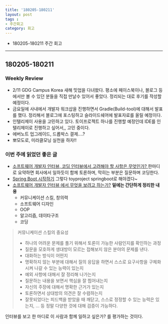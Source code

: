 ```yaml
---
title: '180205-180211'  
layout: post  
tags :  
- 주간회고
category: 회고
---
```


- 180205-180211 주간 회고

---

## 180205-180211

### Weekly Review
  - 2/11 GDG Campus Korea 새해 밋업을 다녀왔다. 평소에 페이스북이나, 블로그 등에서만 볼 수 있던 분들을 직접 만날수 있어서 좋았다. 정리되는 대로 후기를 작성할 예정이다.
  - 금요일에 사내에서 개발자 워크샵을 진행하면서 Gradle(Build-tool)에 대해서 발표를 했다. 정리해서 블로그에 포스팅하고 슬라이드쉐어에 발표자료를 올릴 예정이다.
  - 인텔리제이 사용을 고민하고 있다. 토이프로젝트 하나를 진행할 예정인데 IDE를 인텔리제이로 진행하고 싶어서,, 고민 중이다.
  - 에버노트 업그레이드, 드롭박스 결제....?
  - 뽀모도로, 미라클모닝 실천을 하자!!


### 이번 주에 읽었던 좋은 글
  - [소프트웨어 개발자 인터뷰, 코딩 인터뷰에서 고려해야 할 사항은 무엇인가?
](https://steemit.com/kr/@tiny657/6aa6nb) 한마디로 요약하면  회사에서 일하듯이 함께 토론하며, 막히는 부분은 질문하며 코딩한다.
  - [Spring Boot 시작하기](https://www.holaxprogramming.com/2015/05/08/spring-boot-get-started/) 그렇다 toyproject springboot로 해야겠다~
  - [소프트웨어 개발자 인터뷰 에서 무엇을 보려고 하는가?](https://steemit.com/interview/@tiny657/4uac7z) **밑에는 간단하게 정리한 내용**
    - 커뮤니케이션 스킬, 창의력
    - 소프트웨어 디자인
    - OOP
    - 알고리즘, 데이타구조
    - 코딩

> 커뮤니케이션 스킬의 중요성
> - 하나의 어려운 문제를 풀기 위해서 토론이 가능한 사람인지를 확인하는 과정
> - 질문을 모호하게 생대방이 모르는 접해보지 않은 분야의 문제를 낸다.
> - 대화하는 방식이 어떤지
> - 명확하지 않는 부분에 대해서 질의 응답을 하면서 스스로 요구사항을 구체화시켜 나갈 수 있는 능력이 있는지
> - 예외 사항에 대해서 잘 정리해 나가는지
> - 질문하는 내용을 보면서 핵심을 잘 찝어내는지
> - 자신의 주장에 대해서 명확한 근거가 있는지
> - 토론하면서 상대방의 의견은 잘 수렴하는지
> - 잘못되었다는 피드백을 받았을 때 깨닫고, 스스로 정정할 수 있는 능력은 있는지, ... 등 정말 다양한 것에 대해 검증이 가능하다.

인터뷰를 보고 한 마디로 이 사람과 함께 일하고 싶은가? 를 평가하는 것이다.
